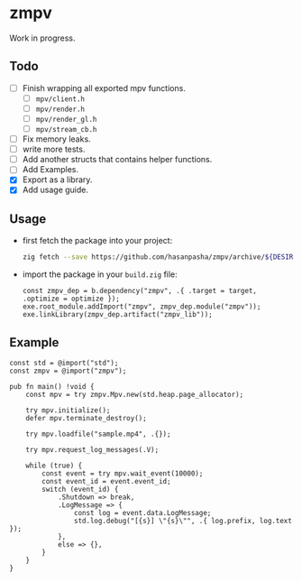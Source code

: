 # zmpv
Work in progress.

## Todo
- [ ] Finish wrapping all exported mpv functions.
    - [ ] `mpv/client.h`
    - [ ] `mpv/render.h`
    - [ ] `mpv/render_gl.h`
    - [ ] `mpv/stream_cb.h`
- [ ] Fix memory leaks.
- [ ] write more tests.
- [ ] Add another structs that contains helper functions.
- [ ] Add Examples.
- [x] Export as a library.
- [x] Add usage guide.

## Usage
- first fetch the package into your project:
  ```bash
  zig fetch --save https://github.com/hasanpasha/zmpv/archive/${DESIRED_COMMOT_HASH}.tar.gz 
  ```
- import the package in your `build.zig` file:
  ```zig
  const zmpv_dep = b.dependency("zmpv", .{ .target = target, .optimize = optimize });
  exe.root_module.addImport("zmpv", zmpv_dep.module("zmpv"));
  exe.linkLibrary(zmpv_dep.artifact("zmpv_lib"));
  ```

## Example
```zig
const std = @import("std");
const zmpv = @import("zmpv");

pub fn main() !void {
    const mpv = try zmpv.Mpv.new(std.heap.page_allocator);

    try mpv.initialize();
    defer mpv.terminate_destroy();

    try mpv.loadfile("sample.mp4", .{});

    try mpv.request_log_messages(.V);

    while (true) {
        const event = try mpv.wait_event(10000);
        const event_id = event.event_id;
        switch (event_id) {
            .Shutdown => break,
            .LogMessage => {
                const log = event.data.LogMessage;
                std.log.debug("[{s}] \"{s}\"", .{ log.prefix, log.text });
            },
            else => {},
        }
    }
}
```